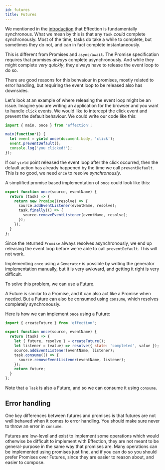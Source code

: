 ```yaml
---
id: futures
title: Futures
---
```


We mentioned in the [introduction][] that Effection is fundamentally
synchronous. What we mean by this is that any `Task` *could* complete
synchronously. Most of the time, tasks do take a while to complete, but
sometimes they do not, and can in fact complete instantaneously.

This is different from Promises and `async/await`. The Promise specification
requires that promises *always* complete asynchronously. And while they might
complete *very quickly*, they always have to release the event loop to do so.

There are good reasons for this behvaiour in promises, mostly related to error
handling, but requiring the event loop to be released also has downsides.

Let's look at an example of where releasing the event loop might be an issue.
Imagine you are writing an application for the browser and you want to handle
`click` events. We would like to intercept the click event and prevent the
default behaviour. We could write our code like this:

``` javascript
import { main, once } from 'effection';

main(function*() {
  let event = yield once(document.body, 'click');
  event.preventDefault();
  console.log('you clicked!');
});
```

If our `yield` point released the event loop after the click occurred, then the
default action has already happened by the time we call `preventDefault`. This
is no good, we need `once` to resolve *synchronously*.

A simplified promise based implementation of `once` could look like this:

``` javascript
export function once(source, eventName) {
  return (task) => {
    return new Promise((resolve) => {
      source.addEventListener(eventName, resolve);
      task.finally(() => {
        source.removeEventListener(eventName, resolve);
      });
    });
  }
};
```

Since the returned `Promise` always resolves asynchronously, we end up releasing
the event loop before we're able to call `preventDefault`. This will not work.

Implementing `once` using a `Generator` is possible by writing the generator
implementation manually, but it is very awkward, and getting it right is very
difficult.

To solve this problem, we can use a [Future][].

A Future is similar to a Promise, and it can also act like a Promise when
needed. But a Future can also be consumed using `consume`, which resolves
completely synchronously.

Here is how we can implement `once` using a Future:

``` javascript
import { createFuture } from 'effection';

export function once(source, eventName) {
  return (task) => {
    let { future, resolve } = createFuture();
    let listener = (value) => resolve({ state: 'completed', value });
    source.addEventListener(eventName, listener);
    task.consume(() => {
      source.removeEventListener(eventName, listener);
    });
    return future;
  }
};
```

Note that a `Task` is also a Future, and so we can consume it using `consume`.

## Error handling

One key differences between futures and promises is that futures are not well
behaved when it comes to error handling. You should make sure never to throw an
error in `consume`.

Futures are low-level and exist to implement some operations which would
otherwise be difficult to implement with Effection, they are not meant to be
general-purpose in the same way that promises are. Many operations can be
implemented using promises just fine, and if you can do so you should prefer
Promises over Futures, since they are easier to reason about, and easier to
compose.

[introduction]: /docs/guides/introduction
[future]: /api
